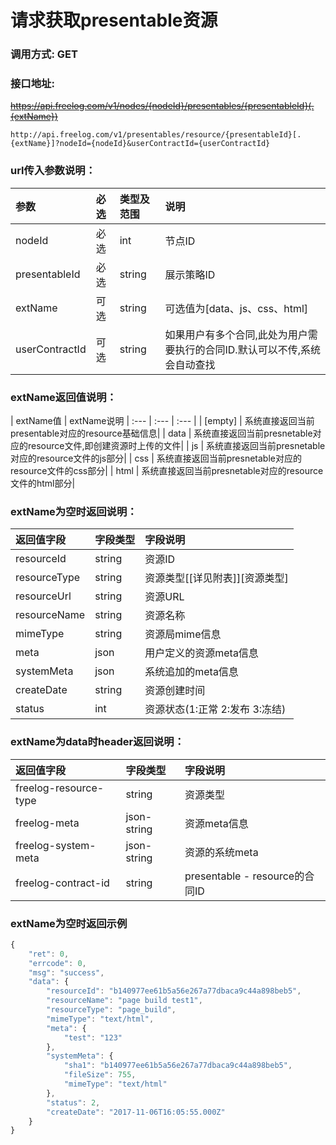 # 请求获取presentable资源


### 调用方式: GET



### 接口地址:
~~https://api.freelog.com/v1/nodes/{nodeId}/presentables/{presentableId}(.{extName})~~

```
http://api.freelog.com/v1/presentables/resource/{presentableId}[.{extName}]?nodeId={nodeId}&userContractId={userContractId}

```

### url传入参数说明：

| 参数 | 必选 | 类型及范围 | 说明 |
| :--- | :--- | :--- | :--- |
|nodeId|必选|int|节点ID|
|presentableId|必选|string|展示策略ID|
|extName|可选|string|可选值为[data、js、css、html]|
|userContractId|可选|string|如果用户有多个合同,此处为用户需要执行的合同ID.默认可以不传,系统会自动查找|

### extName返回值说明：
| extName值 | extName说明
| :--- | :--- | :--- |
| [empty] | 系统直接返回当前presentable对应的resource基础信息|
| data  | 系统直接返回当前presnetable对应的resource文件,即创建资源时上传的文件|
| js  | 系统直接返回当前presnetable对应的resource文件的js部分|
| css  | 系统直接返回当前presnetable对应的resource文件的css部分|
| html  | 系统直接返回当前presnetable对应的resource文件的html部分|


### extName为空时返回说明：

| 返回值字段 | 字段类型 | 字段说明 |
| :--- | :--- | :--- |
| resourceId | string | 资源ID|
| resourceType | string | 资源类型[[详见附表]][资源类型]|
| resourceUrl | string | 资源URL |
| resourceName | string | 资源名称 |
| mimeType	| string| 资源局mime信息|
| meta	| json| 用户定义的资源meta信息|
| systemMeta| json| 系统追加的meta信息|
| createDate| string| 资源创建时间|
| status| int| 资源状态(1:正常 2:发布 3:冻结)|

### extName为data时header返回说明：

| 返回值字段 | 字段类型 | 字段说明 |
| :--- | :--- | :--- |
| freelog-resource-type | string | 资源类型|
| freelog-meta | json-string | 资源meta信息|
| freelog-system-meta | json-string | 资源的系统meta |
| freelog-contract-id | string | presentable - resource的合同ID |


###  extName为空时返回示例
```js
{
    "ret": 0,
    "errcode": 0,
    "msg": "success",
    "data": {
        "resourceId": "b140977ee61b5a56e267a77dbaca9c44a898beb5",
        "resourceName": "page build test1",
        "resourceType": "page_build",
        "mimeType": "text/html",
        "meta": {
            "test": "123"
        },
        "systemMeta": {
            "sha1": "b140977ee61b5a56e267a77dbaca9c44a898beb5",
            "fileSize": 755,
            "mimeType": "text/html"
        },
        "status": 2,
        "createDate": "2017-11-06T16:05:55.000Z"
    }
}
```